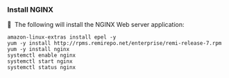 ### Install NGINX

🔴 &nbsp;The following will install the NGINX Web server application:
```
amazon-linux-extras install epel -y
yum -y install http://rpms.remirepo.net/enterprise/remi-release-7.rpm
yum -y install nginx
systemctl enable nginx
systemctl start nginx
systemctl status nginx
```
